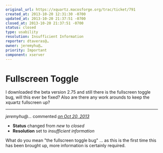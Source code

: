 ```yaml
---
original_url: https://xquartz.macosforge.org/trac/ticket/791
created_at: 2013-10-20 12:31:30 -0700
updated_at: 2013-10-20 21:37:51 -0700
closed_at: 2013-10-20 21:37:51 -0700
status: closed
type: usability
resolution: Insufficient Information
reporter: dtaveras@…
owner: jeremyhu@…
priority: Important
component: xserver
---
```


Fullscreen Toggle
=================


I downloaded the beta version 2.75 and still there is the fullscreen toggle bug, will this ever be fixed? Also are there any work arounds to keep the xquartz fullscreen up?



---

*jeremyhu@…* commented *[on Oct 20, 2013](https://xquartz.macosforge.org/trac/ticket/791#comment:1 "October 20, 2013 at 9:37 PM PDT")*

-   **Status** changed from *new* to *closed*
-   **Resolution** set to *insufficient information*

What do you mean "the fullscreen toggle bug" ... as this is the first time this has been brought up, more information is certainly required.



